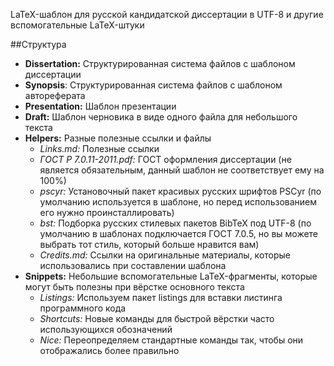 LaTeX-шаблон для русской кандидатской диссертации в UTF-8 и другие вспомогательные LaTeX-штуки

##Структура
* **Dissertation:** Структурированная система файлов с шаблоном диссертации
* **Synopsis**: Структурированная система файлов с шаблоном автореферата
* **Presentation:** Шаблон презентации
* **Draft:** Шаблон черновика в виде одного файла для небольшого текста
* **Helpers:** Разные полезные ссылки и файлы
    * *Links.md:* Полезные ссылки
    * *ГОСТ Р 7.0.11-2011.pdf:* ГОСТ оформления диссертации (не является обязательным, данный шаблон не соответствует ему на 100%)
    * *pscyr:* Установочный пакет красивых русских шрифтов PSCyr (по умолчанию используется в шаблоне, но перед использованием его нужно проинсталлировать)
    * *bst:* Подборка русских стилевых пакетов BibTeX под UTF-8 (по умолчанию в шаблонах подключается ГОСТ 7.0.5, но вы можете выбрать тот стиль, который больше нравится вам)
    * *Credits.md:* Ссылки на оригинальные материалы, которые использовались при составлении шаблона
* **Snippets:** Небольшие вспомогательные LaTeX-фрагменты, которые могут быть полезны при вёрстке основного текста
    * *Listings:* Используем пакет listings для вставки листинга программного кода
    * *Shortcuts:* Новые команды для быстрой вёрстки часто использующихся обозначений
    * *Nice:* Переопределяем стандартные команды так, чтобы они отображались более правильно